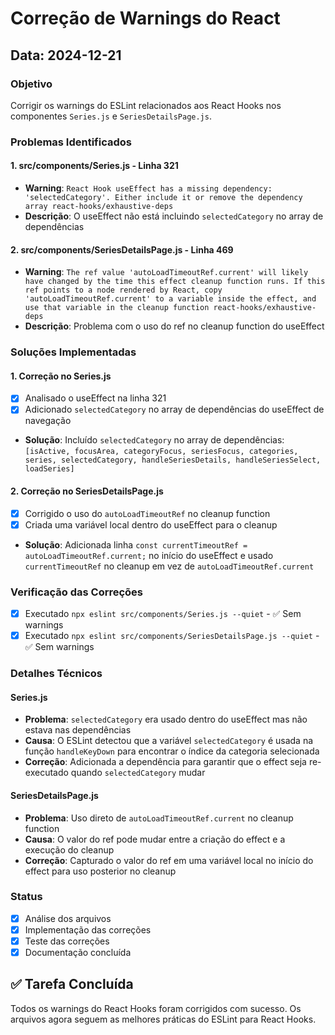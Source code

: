 # Correção de Warnings do React

## Data: 2024-12-21

### Objetivo
Corrigir os warnings do ESLint relacionados aos React Hooks nos componentes `Series.js` e `SeriesDetailsPage.js`.

### Problemas Identificados

#### 1. src/components/Series.js - Linha 321
- **Warning**: `React Hook useEffect has a missing dependency: 'selectedCategory'. Either include it or remove the dependency array react-hooks/exhaustive-deps`
- **Descrição**: O useEffect não está incluindo `selectedCategory` no array de dependências

#### 2. src/components/SeriesDetailsPage.js - Linha 469
- **Warning**: `The ref value 'autoLoadTimeoutRef.current' will likely have changed by the time this effect cleanup function runs. If this ref points to a node rendered by React, copy 'autoLoadTimeoutRef.current' to a variable inside the effect, and use that variable in the cleanup function react-hooks/exhaustive-deps`
- **Descrição**: Problema com o uso do ref no cleanup function do useEffect

### Soluções Implementadas

#### 1. Correção no Series.js
- [x] Analisado o useEffect na linha 321
- [x] Adicionado `selectedCategory` no array de dependências do useEffect de navegação
- **Solução**: Incluído `selectedCategory` no array de dependências: `[isActive, focusArea, categoryFocus, seriesFocus, categories, series, selectedCategory, handleSeriesDetails, handleSeriesSelect, loadSeries]`

#### 2. Correção no SeriesDetailsPage.js
- [x] Corrigido o uso do `autoLoadTimeoutRef` no cleanup function
- [x] Criada uma variável local dentro do useEffect para o cleanup
- **Solução**: Adicionada linha `const currentTimeoutRef = autoLoadTimeoutRef.current;` no início do useEffect e usado `currentTimeoutRef` no cleanup em vez de `autoLoadTimeoutRef.current`

### Verificação das Correções
- [x] Executado `npx eslint src/components/Series.js --quiet` - ✅ Sem warnings
- [x] Executado `npx eslint src/components/SeriesDetailsPage.js --quiet` - ✅ Sem warnings

### Detalhes Técnicos

#### Series.js
- **Problema**: `selectedCategory` era usado dentro do useEffect mas não estava nas dependências
- **Causa**: O ESLint detectou que a variável `selectedCategory` é usada na função `handleKeyDown` para encontrar o índice da categoria selecionada
- **Correção**: Adicionada a dependência para garantir que o effect seja re-executado quando `selectedCategory` mudar

#### SeriesDetailsPage.js
- **Problema**: Uso direto de `autoLoadTimeoutRef.current` no cleanup function
- **Causa**: O valor do ref pode mudar entre a criação do effect e a execução do cleanup
- **Correção**: Capturado o valor do ref em uma variável local no início do effect para uso posterior no cleanup

### Status
- [x] Análise dos arquivos
- [x] Implementação das correções
- [x] Teste das correções
- [x] Documentação concluída

## ✅ Tarefa Concluída
Todos os warnings do React Hooks foram corrigidos com sucesso. Os arquivos agora seguem as melhores práticas do ESLint para React Hooks. 